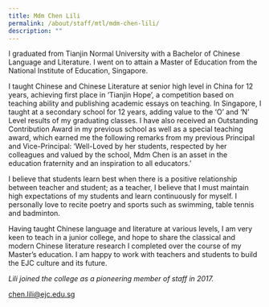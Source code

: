 ```yaml
---
title: Mdm Chen Lili
permalink: /about/staff/mtl/mdm-chen-lili/
description: ""
---
```


I graduated from Tianjin Normal University with a Bachelor of Chinese Language and Literature. I went on to attain a Master of Education from the National Institute of Education, Singapore.

I taught Chinese and Chinese Literature at senior high level in China for 12 years, achieving first place in ‘Tianjin Hope’, a competition based on teaching ability and publishing academic essays on teaching. In Singapore, I taught at a secondary school for 12 years, adding value to the ‘O’ and ‘N’ Level results of my graduating classes. I have also received an Outstanding Contribution Award in my previous school as well as a special teaching award, which earned me the following remarks from my previous Principal and Vice-Principal: ‘Well-Loved by her students, respected by her colleagues and valued by the school, Mdm Chen is an asset in the education fraternity and an inspiration to all educators.’

I believe that students learn best when there is a positive relationship between teacher and student; as a teacher, I believe that I must maintain high expectations of my students and learn continuously for myself. I personally love to recite poetry and sports such as swimming, table tennis and badminton.

Having taught Chinese language and literature at various levels, I am very keen to teach in a junior college, and hope to share the classical and modern Chinese literature research I completed over the course of my Master’s education. I am happy to work with teachers and students to build the EJC culture and its future.

_Lili joined the college as a pioneering member of staff in 2017._

[chen.lili@ejc.edu.sg](mailto:chen.lili@ejc.edu.sg)